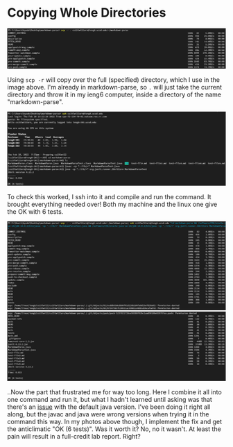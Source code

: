 # Copying Whole Directories

![scp -r](https://raw.githubusercontent.com/kessert/cse15l-lab-reports/main/3_1.PNG)

Using `scp -r` will copy over the full (specified) directory, which I use in the image above. I'm already in markdown-parse, so `.` will just take the current directory and throw it in my ieng6 computer, inside a directory of the name "markdown-parse".


![Running test](https://raw.githubusercontent.com/kessert/cse15l-lab-reports/main/3_2.PNG)

To check this worked, I ssh into it and compile and run the command. It brought everything needed over! Both my machine and the linux one give the OK with 6 tests.


![The command](https://raw.githubusercontent.com/kessert/cse15l-lab-reports/main/3_3.PNG)
![The result](https://raw.githubusercontent.com/kessert/cse15l-lab-reports/main/3_4.PNG)

..Now the part that frustrated me for way too long. Here I combine it all into one command and run it, but what I hadn't learned until asking was that there's an [issue](https://piazza.com/class/kxs0toocqhv4og?cid=354) with the default java version. I've been doing it right all along, but the javac and java were wrong versions when trying it in the command this way. In my photos above though, I implement the fix and get the anticlimatic "OK (6 tests)". Was it worth it? No, no it wasn't. At least the pain will result in a full-credit lab report. Right?